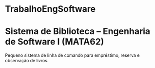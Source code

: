 # TrabalhoEngSoftware

# Sistema de Biblioteca – Engenharia de Software I (MATA62)

Pequeno sistema de linha de comando para empréstimo, reserva e observação de livros.

